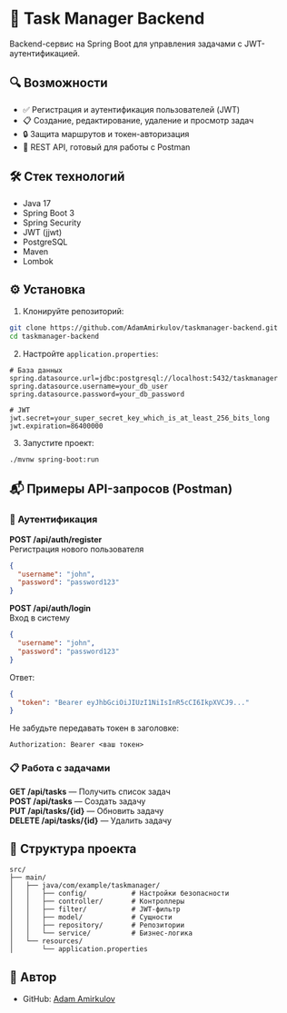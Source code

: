 # 📝 Task Manager Backend

Backend-сервис на Spring Boot для управления задачами с JWT-аутентификацией.

## 🔍 Возможности

- ✅ Регистрация и аутентификация пользователей (JWT)
- 📋 Создание, редактирование, удаление и просмотр задач
- 🔒 Защита маршрутов и токен-авторизация
- 🧩 REST API, готовый для работы с Postman

## 🛠️ Стек технологий

- Java 17
- Spring Boot 3
- Spring Security
- JWT (jjwt)
- PostgreSQL
- Maven
- Lombok

## ⚙️ Установка

1. Клонируйте репозиторий:

```bash
git clone https://github.com/AdamAmirkulov/taskmanager-backend.git
cd taskmanager-backend
```

2. Настройте `application.properties`:

```properties
# База данных
spring.datasource.url=jdbc:postgresql://localhost:5432/taskmanager
spring.datasource.username=your_db_user
spring.datasource.password=your_db_password

# JWT
jwt.secret=your_super_secret_key_which_is_at_least_256_bits_long
jwt.expiration=86400000
```

3. Запустите проект:

```bash
./mvnw spring-boot:run
```

## 📬 Примеры API-запросов (Postman)

### 🔐 Аутентификация

**POST /api/auth/register**  
Регистрация нового пользователя  
```json
{
  "username": "john",
  "password": "password123"
}
```

**POST /api/auth/login**  
Вход в систему  
```json
{
  "username": "john",
  "password": "password123"
}
```

Ответ:
```json
{
  "token": "Bearer eyJhbGciOiJIUzI1NiIsInR5cCI6IkpXVCJ9..."
}
```

Не забудьте передавать токен в заголовке:

```
Authorization: Bearer <ваш токен>
```

### 📋 Работа с задачами

**GET /api/tasks** — Получить список задач  
**POST /api/tasks** — Создать задачу  
**PUT /api/tasks/{id}** — Обновить задачу  
**DELETE /api/tasks/{id}** — Удалить задачу

## 📂 Структура проекта

```
src/
├── main/
│   ├── java/com/example/taskmanager/
│   │   ├── config/           # Настройки безопасности
│   │   ├── controller/       # Контроллеры
│   │   ├── filter/           # JWT-фильтр
│   │   ├── model/            # Сущности
│   │   ├── repository/       # Репозитории
│   │   └── service/          # Бизнес-логика
│   └── resources/
│       └── application.properties
```

## 👤 Автор

- GitHub: [Adam Amirkulov](https://github.com/AdamAmirkulov)
